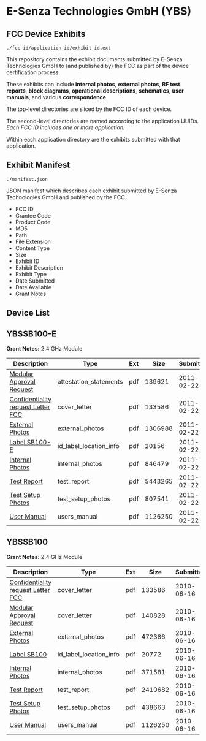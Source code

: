 # E-Senza Technologies GmbH (YBS)
## FCC Device Exhibits

```
./fcc-id/application-id/exhibit-id.ext
```

This repository contains the exhibit documents submitted by E-Senza Technologies GmbH to (and published by) the FCC as part of the device certification process.

These exhibits can include **internal photos**, **external photos**, **RF test reports**, **block diagrams**, **operational descriptions**, **schematics**, **user manuals**, and various **correspondence**.

The top-level directories are sliced by the FCC ID of each device.

The second-level directories are named according to the application UUIDs. *Each FCC ID includes one or more application.*

Within each application directory are the exhibits submitted with that application. 

## Exhibit Manifest

```
./manifest.json
```

JSON manifest which describes each exhibit submitted by E-Senza Technologies GmbH and published by the FCC.

- FCC ID
- Grantee Code
- Product Code
- MD5
- Path
- File Extension
- Content Type
- Size
- Exhibit ID
- Exhibit Description
- Exhibit Type
- Date Submitted
- Date Available
- Grant Notes

## Device List
## YBSSB100-E
**Grant Notes:** 2.4 GHz Module

| Description | Type | Ext | Size | Submitted | Available |
| ----------- | ---- | --- | ---- | --------- | --------- |
| [Modular Approval Request](YBSSB100-E/89ad97953b5cd95dbb16223a9133ef57/1418995.pdf) | attestation_statements | pdf | 139621 | 2011-02-22 | 2011-02-22 |
| [Confidentiality request Letter FCC](YBSSB100-E/89ad97953b5cd95dbb16223a9133ef57/1297128.pdf) | cover_letter | pdf | 133586 | 2011-02-22 | 2011-02-22 |
| [External Photos](YBSSB100-E/89ad97953b5cd95dbb16223a9133ef57/1418992.pdf) | external_photos | pdf | 1306988 | 2011-02-22 | 2011-02-22 |
| [Label SB100-E](YBSSB100-E/89ad97953b5cd95dbb16223a9133ef57/1418994.pdf) | id_label_location_info | pdf | 20156 | 2011-02-22 | 2011-02-22 |
| [Internal Photos](YBSSB100-E/89ad97953b5cd95dbb16223a9133ef57/1418993.pdf) | internal_photos | pdf | 846479 | 2011-02-22 | 2011-02-22 |
| [Test Report](YBSSB100-E/89ad97953b5cd95dbb16223a9133ef57/1418998.pdf) | test_report | pdf | 5443265 | 2011-02-22 | 2011-02-22 |
| [Test Setup Photos](YBSSB100-E/89ad97953b5cd95dbb16223a9133ef57/1418999.pdf) | test_setup_photos | pdf | 807541 | 2011-02-22 | 2011-02-22 |
| [User Manual](YBSSB100-E/89ad97953b5cd95dbb16223a9133ef57/1297136.pdf) | users_manual | pdf | 1126250 | 2011-02-22 | 2011-02-22 |
## YBSSB100
**Grant Notes:** 2.4 GHz Module

| Description | Type | Ext | Size | Submitted | Available |
| ----------- | ---- | --- | ---- | --------- | --------- |
| [Confidentiality request Letter FCC](YBSSB100/bcd141a5f2a8b7fbf32b5873948eabbe/1297128.pdf) | cover_letter | pdf | 133586 | 2010-06-16 | 2010-06-16 |
| [Modular Approval Request](YBSSB100/bcd141a5f2a8b7fbf32b5873948eabbe/1297132.pdf) | cover_letter | pdf | 140828 | 2010-06-16 | 2010-06-16 |
| [External Photos](YBSSB100/bcd141a5f2a8b7fbf32b5873948eabbe/1297129.pdf) | external_photos | pdf | 472386 | 2010-06-16 | 2010-06-16 |
| [Label SB100](YBSSB100/bcd141a5f2a8b7fbf32b5873948eabbe/1297131.pdf) | id_label_location_info | pdf | 20772 | 2010-06-16 | 2010-06-16 |
| [Internal Photos](YBSSB100/bcd141a5f2a8b7fbf32b5873948eabbe/1297130.pdf) | internal_photos | pdf | 371581 | 2010-06-16 | 2010-06-16 |
| [Test Report](YBSSB100/bcd141a5f2a8b7fbf32b5873948eabbe/1297148.pdf) | test_report | pdf | 2410682 | 2010-06-16 | 2010-06-16 |
| [Test Setup Photos](YBSSB100/bcd141a5f2a8b7fbf32b5873948eabbe/1297135.pdf) | test_setup_photos | pdf | 438663 | 2010-06-16 | 2010-06-16 |
| [User Manual](YBSSB100/bcd141a5f2a8b7fbf32b5873948eabbe/1297136.pdf) | users_manual | pdf | 1126250 | 2010-06-16 | 2010-06-16 |
